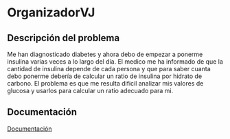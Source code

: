 # OrganizadorVJ
## Descripción del problema
Me han diagnosticado diabetes y ahora debo de empezar a ponerme insulina varias veces a lo largo del día.
El medico me ha informado de que la cantidad de insulina depende de cada persona y que para saber cuanta debo ponerme debería de calcular un ratio de insulina por hidrato de carbono.
El problema es que me resulta dificil analizar mis valores de glucosa y usarlos para calcular un ratio adecuado para mi.
## Documentación
[Documentación](./Documentacion)

